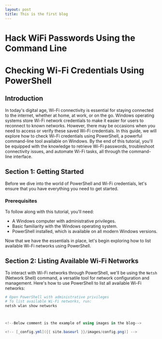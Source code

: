 ```yaml
---
layout: post
title: This is the first blog
---
```


<h1>Hack WiFi Passwords Using the Command Line</h1>

# Checking Wi-Fi Credentials Using PowerShell

## Introduction

In today's digital age, Wi-Fi connectivity is essential for staying connected to the internet, whether at home, at work, or on the go. Windows operating systems store Wi-Fi network credentials to make it easier for users to reconnect to known networks. However, there may be occasions when you need to access or verify these saved Wi-Fi credentials. In this guide, we will explore how to check Wi-Fi credentials using PowerShell, a powerful command-line tool available on Windows. By the end of this tutorial, you'll be equipped with the knowledge to retrieve Wi-Fi passwords, troubleshoot connectivity issues, and automate Wi-Fi tasks, all through the command-line interface.

## Section 1: Getting Started

Before we dive into the world of PowerShell and Wi-Fi credentials, let's ensure that you have everything you need to get started.

### Prerequisites

To follow along with this tutorial, you'll need:

- A Windows computer with administrative privileges.
- Basic familiarity with the Windows operating system.
- PowerShell installed, which is available on all modern Windows versions.

Now that we have the essentials in place, let's begin exploring how to list available Wi-Fi networks using PowerShell.

## Section 2: Listing Available Wi-Fi Networks

To interact with Wi-Fi networks through PowerShell, we'll be using the `Netsh` (Network Shell) command, a versatile tool for network configuration and management. Here's how to use PowerShell to list all available Wi-Fi networks:

```powershell
# Open PowerShell with administrative privileges
# To list available Wi-Fi networks, run:
netsh wlan show networks



<!--Below comment is the example of using images in the blog-->

<!-- [_config.yml]({{ site.baseurl }}/images/config.png)] -->

